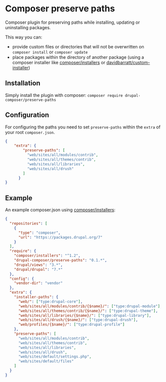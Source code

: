 # Composer preserve paths

Composer plugin for preserving paths while installing, updating or uninstalling packages.

This way you can:

* provide custom files or directories that will not be overwritten on `composer install` or `composer update`
* place packages within the directory of another package (using a composer installer like
[composer/installers](https://packagist.org/packages/composer/installers) or
[davidbarratt/custom-installer](https://packagist.org/packages/davidbarratt/custom-installer))


## Installation

Simply install the plugin with composer: `composer require drupal-composer/preserve-paths`

## Configuration

For configuring the paths you need to set `preserve-paths` within the `extra` of your root `composer.json`.

```json
{
    "extra": {
        "preserve-paths": [
          "web/sites/all/modules/contrib",
          "web/sites/all/themes/contrib",
          "web/sites/all/libraries",
          "web/sites/all/drush"
        ]
      }
}
```

## Example

An example composer.json using [composer/installers](https://packagist.org/packages/composer/installers):

```json
{
  "repositories": [
    {
      "type": "composer",
      "url": "https://packages.drupal.org/7"
    }
  ],
  "require": {
    "composer/installers": "^1.2",
    "drupal-composer/preserve-paths": "0.1.*",
    "drupal/views": "3.*",
    "drupal/drupal": "7.*"
  },
  "config": {
    "vendor-dir": "vendor"
  },
  "extra": {
    "installer-paths": {
      "web/": ["type:drupal-core"],
      "web/sites/all/modules/contrib/{$name}/": ["type:drupal-module"],
      "web/sites/all/themes/contrib/{$name}/": ["type:drupal-theme"],
      "web/sites/all/libraries/{$name}/": ["type:drupal-library"],
      "web/sites/all/drush/{$name}/": ["type:drupal-drush"],
      "web/profiles/{$name}/": ["type:drupal-profile"]
    },
    "preserve-paths": [
      "web/sites/all/modules/contrib",
      "web/sites/all/themes/contrib",
      "web/sites/all/libraries",
      "web/sites/all/drush",
      "web/sites/default/settings.php",
      "web/sites/default/files"
    ]
  }
}
```


